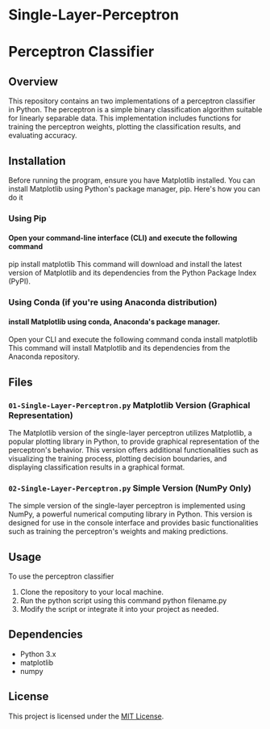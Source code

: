 # Single-Layer-Perceptron

# Perceptron Classifier

## Overview

This repository contains an two implementations of a perceptron classifier in Python. The perceptron is a simple binary classification algorithm suitable for linearly separable data. This implementation includes functions for training the perceptron weights, plotting the classification results, and evaluating accuracy.

## Installation

Before running the program, ensure you have Matplotlib installed. You can install Matplotlib using Python's package manager, pip. Here's how you can do it

### Using Pip

#### Open your command-line interface (CLI) and execute the following command

pip install matplotlib
This command will download and install the latest version of Matplotlib and its dependencies from the Python Package Index (PyPI).

### Using Conda (if you're using Anaconda distribution)

#### install Matplotlib using conda, Anaconda's package manager.

Open your CLI and execute the following command
conda install matplotlib
This command will install Matplotlib and its dependencies from the Anaconda repository.

## Files

### `01-Single-Layer-Perceptron.py` Matplotlib Version (Graphical Representation)

The Matplotlib version of the single-layer perceptron utilizes Matplotlib, a popular plotting library in Python, to provide graphical representation of the perceptron's behavior. This version offers additional functionalities such as visualizing the training process, plotting decision boundaries, and displaying classification results in a graphical format.

### `02-Single-Layer-Perceptron.py` Simple Version (NumPy Only)

The simple version of the single-layer perceptron is implemented using NumPy, a powerful numerical computing library in Python. This version is designed for use in the console interface and provides basic functionalities such as training the perceptron's weights and making predictions.

## Usage

To use the perceptron classifier

1. Clone the repository to your local machine.
2. Run the python script using this command python filename.py
3. Modify the script or integrate it into your project as needed.

## Dependencies

- Python 3.x
- matplotlib
- numpy

## License

This project is licensed under the [MIT License](LICENSE).
